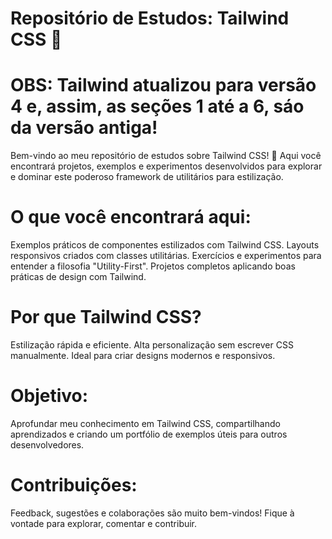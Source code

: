 # Repositório de Estudos: Tailwind CSS 🎨

# OBS: Tailwind atualizou para versão 4 e, assim, as seções 1 até a 6, sáo da versão antiga!

Bem-vindo ao meu repositório de estudos sobre Tailwind CSS! 🚀 Aqui você encontrará projetos, exemplos e experimentos desenvolvidos para explorar e dominar este poderoso framework de utilitários para estilização.

# O que você encontrará aqui:

Exemplos práticos de componentes estilizados com Tailwind CSS.
Layouts responsivos criados com classes utilitárias.
Exercícios e experimentos para entender a filosofia "Utility-First".
Projetos completos aplicando boas práticas de design com Tailwind.

# Por que Tailwind CSS?

Estilização rápida e eficiente.
Alta personalização sem escrever CSS manualmente.
Ideal para criar designs modernos e responsivos.

# Objetivo:
Aprofundar meu conhecimento em Tailwind CSS, compartilhando aprendizados e criando um portfólio de exemplos úteis para outros desenvolvedores.

# Contribuições:
Feedback, sugestões e colaborações são muito bem-vindos! Fique à vontade para explorar, comentar e contribuir.